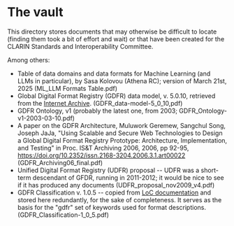 # The vault

This directory stores documents that may otherwise be difficult to locate (finding them took a bit of effort and wait) or that have been created for the CLARIN Standards and Interoperability Committee.

Among others:

* Table of data domains and data formats for Machine Learning (and LLMs in particular), by Sasa Kolovou (Athena RC); version of March 21st, 2025 (ML_LLM Formats Table.pdf)
* Global Digital Format Registry (GDFR) data model, v. 5.0.10, retrieved from the [Internet Archive](https://web.archive.org/web/20110409232812/http://www.gdfr.info/). (GDFR_data-model-5_0_10,pdf)
* GDFR Ontology, v1 (probably the latest one, from 2003; GDFR_Ontology-v1-2003-03-10.pdf)
* A paper on the GDFR Architecture, Muluwork Geremew, Sangchul Song, Joseph JaJa, "Using Scalable and Secure Web Technologies to Design a Global Digital Format Registry Prototype: Architecture, Implementation, 
and Testing"  in Proc. IS&T Archiving 2006,  2006,  pp 92-95,  https://doi.org/10.2352/issn.2168-3204.2006.3.1.art00022  (GDFR_Archiving06_final.pdf)
* Unified Digital Format Registry (UDFR) proposal -- UDFR was a short-term descendant of GFDR, running in 2011-2012; it would be nice to see if it has produced any documents (UDFR_proposal_nov2009_v4.pdf)
* GDFR Classification v. 1.0.5 -- copied from [LoC documentation](https://www.loc.gov/preservation/digital/formats/fdd/fdd_explanation.shtml) and stored here redundantly, 
for the sake of completeness. It serves as the basis for the "gdfr" set of keywords used for format descriptions. (GDFR_Classification-1_0_5.pdf)
